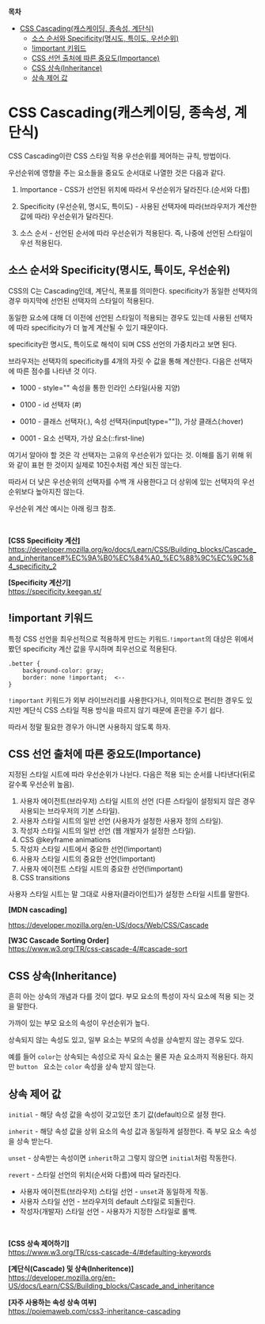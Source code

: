 **목차**

- [CSS Cascading(캐스케이딩, 종속성, 계단식)](#css-cascading캐스케이딩-종속성-계단식)
  - [소스 순서와 Specificity(명시도, 특이도, 우선순위)](#소스-순서와-specificity명시도-특이도-우선순위)
  - [!important 키워드](#important-키워드)
  - [CSS 선언 출처에 따른 중요도(Importance)](#css-선언-출처에-따른-중요도importance)
  - [CSS 상속(Inheritance)](#css-상속inheritance)
  - [상속 제어 값](#상속-제어-값)

# CSS Cascading(캐스케이딩, 종속성, 계단식)

CSS Cascading이란 CSS 스타일 적용 우선순위를 제어하는 규칙, 방법이다.

우선순위에 영향을 주는 요소들을 중요도 순서대로 나열한 것은 다음과 같다.

1. Importance - CSS가 선언된 위치에 따라서 우선순위가 달라진다.(순서와 다름)

2. Specificity (우선순위, 명시도, 특이도) - 사용된 선택자에 따라(브라우저가 계산한 값에 따라) 우선순위가 달라진다.
   
3. 소스 순서 - 선언된 순서에 따라 우선순위가 적용된다. 즉, 나중에 선언된 스타일이 우선 적용된다.

## 소스 순서와 Specificity(명시도, 특이도, 우선순위)

CSS의 C는 Cascading인데, 계단식, 폭포를 의미한다. specificity가 동일한 선택자의 경우 마지막에 선언된 선택자의 스타일이 적용된다.

동일한 요소에 대해 더 이전에 선언된 스타일이 적용되는 경우도 있는데 사용된 선택자에 따라 specificity가 더 높게 계산될 수 있기 때문이다.

specificity란 명시도, 특이도로 해석이 되며 CSS 선언의 가중치라고 보면 된다.

브라우저는 선택자의 specificity를 4개의 자릿 수 값을 통해 계산한다. 다음은 선택자에 따른 점수를 나타낸 것 이다.

- 1000 - style="" 속성을 통한 인라인 스타일(사용 지양)

- 0100 - id 선택자 (#)

- 0010 - 클래스 선택자(.), 속성 선택자(input[type=""]), 가상 클래스(:hover)
- 0001 - 요소 선택자, 가상 요소(::first-line)

여기서 알아야 할 것은 각 선택자는 고유의 우선순위가 있다는 것. 이해를 돕기 위해 위와 같이 표현 한 것이지 실제로 10진수처럼 계산 되진 않는다.

따라서 더 낮은 우선순위의 선택자를 수백 개 사용한다고 더 상위에 있는 선택자의 우선순위보다 높아지진 않는다.

우선순위 계산 예시는 아래 링크 참조.

<br>

**[CSS Specificity 계산]** <br>
https://developer.mozilla.org/ko/docs/Learn/CSS/Building_blocks/Cascade_and_inheritance#%EC%9A%B0%EC%84%A0_%EC%88%9C%EC%9C%84_specificity_2

**[Specificity 계산기]** <br>
https://specificity.keegan.st/

## !important 키워드

특정 CSS 선언을 최우선적으로 적용하게 만드는 키워드.`!important`의 대상은 위에서 봤던 specificity 계산 값을 무시하며 최우선으로 적용된다.

```
.better {
    background-color: gray;
    border: none !important;  <--
}
```

`!important` 키워드가 외부 라이브러리를 사용한다거나, 의미적으로 편리한 경우도 있지만 계단식 CSS 스타일 적용 방식을 따르지 않기 때문에 혼란을 주기 쉽다.

따라서 정말 필요한 경우가 아니면 사용하지 않도록 하자.

## CSS 선언 출처에 따른 중요도(Importance)

지정된 스타일 시트에 따라 우선순위가 나뉜다. 다음은 적용 되는 순서를 나타낸다(뒤로 갈수록 우선순위 높음).

1. 사용자 에이전트(브라우저) 스타일 시트의 선언 (다른 스타일이 설정되지 않은 경우 사용되는 브라우저의 기본 스타일).
2. 사용자 스타일 시트의 일반 선언 (사용자가 설정한 사용자 정의 스타일).
3. 작성자 스타일 시트의 일반 선언 (웹 개발자가 설정한 스타일).
4. CSS @keyframe animations
5. 작성자 스타일 시트에서 중요한 선언(!important)
6. 사용자 스타일 시트의 중요한 선언(!important)
7. 사용자 에이전트 스타일 시트의 중요한 선언(!important)
8. CSS transitions

사용자 스타일 시트는 말 그대로 사용자(클라이언트)가 설정한 스타일 시트를 말한다.

**[MDN cascading]**

https://developer.mozilla.org/en-US/docs/Web/CSS/Cascade

**[W3C Cascade Sorting Order]**<br>
https://www.w3.org/TR/css-cascade-4/#cascade-sort

## CSS 상속(Inheritance)

흔히 아는 상속의 개념과 다를 것이 없다. 부모 요소의 특성이 자식 요소에 적용 되는 것을 말한다.

가까이 있는 부모 요소의 속성이 우선순위가 높다.

상속되지 않는 속성도 있고, 일부 요소는 부모의 속성을 상속받지 않는 경우도 있다.

예를 들어 `color`는 상속되는 속성으로 자식 요소는 물론 자손 요소까지 적용된다. 하지만 `button ` 요소는 `color` 속성을 상속 받지 않는다.

## 상속 제어 값

`initial` - 해당 속성 값을 속성이 갖고있던 초기 값(default)으로 설정 한다.

`inherit` - 해당 속성 값을 상위 요소의 속성 값과 동일하게 설정한다. 즉 부모 요소 속성을 상속 받는다.

`unset` - 상속받는 속성이면 `inherit`하고 그렇지 않으면 `initial`처럼 작동한다.

`revert` - 스타일 선언의 위치(순서와 다름)에 따라 달라진다.

- 사용자 에이전트(브라우저) 스타일 선언 - `unset`과 동일하게 작동.
- 사용자 스타일 선언 - 브라우저의 default 스타일로 되돌린다.
- 작성자(개발자) 스타일 선언 - 사용자가 지정한 스타일로 롤백.

<br>

**[CSS 상속 제어하기]**<br>
https://www.w3.org/TR/css-cascade-4/#defaulting-keywords <br>

**[계단식(Cascade) 및 상속(Inheritence)]** <br>
https://developer.mozilla.org/en-US/docs/Learn/CSS/Building_blocks/Cascade_and_inheritance

**[자주 사용하는 속성 상속 여부]** <br>
https://poiemaweb.com/css3-inheritance-cascading
